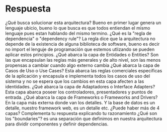 # Respuesta
¿Qué busca solucionar esta arquitectura?
Bueno en primer lugar genera un lenguaje ubicio, bueno lo que busca es que todos
entiendan el mismo lenguaje pues estan hablando del mismo termino.
¿Qué es la "regla de dependencia" o "dependency rule"?
La regla dice que la arquitectura no depende de la existencia de alguna
biblioteca de software, bueno es decir no import el lenguje de programación que
estemos utlizando se pueden aplicar estos principios.
¿Qué abarca la capa de Entidades o Entities?
Son las que encapsulan las reglas más generales y de alto nivel, 
son las menos propensas a cambiar cuando algo externo cambia
¿Qué abarca la capa de Casos de Uso o Use Cases?
Esta abarca las reglas comerciales especificas de la aplicación y encapsula
e implementa todos los casos de uso del sistema y no se espera que los cambios en 
esta capa afecten a las identidades.
¿Qué abarca la capa de Adaptadores o Interface Adapters?
Esta capa abarca poseer los controladores, presentadores y puntos
de entrada.
¿Qué abarca la capa de Frameworks o Frameworks and Drivers?
En la capa más externa  donde van los detalles. Y la base de datos es un detalle, nuestro framework web, es un detalle etc.
¿Puede haber más de 4 capas? Complementa tu respuesta explicando tu razonamiento
¿Qué son los "boundaries"?
es una separación que definimos en nuestra arquitectura para dividir componentes y definir dependencias.